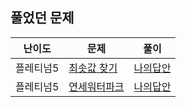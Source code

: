 ## 풀었던 문제

| 난이도   | 문제                                        | 풀이                                                                                         |
|-------|-------------------------------------------|--------------------------------------------------------------------------------------------|
| 플레티넘5 | [최솟값 찾기](https://www.acmicpc.net/problem/11003) | [나의답안](https://github.com/LSapee/AlgorithmCPP/blob/main/boj_platinum/problem/num11003.cpp) |
| 플레티넘5 | [연세워터파크](https://www.acmicpc.net/problem/15678) | [나의답안](https://github.com/LSapee/AlgorithmCPP/blob/main/boj_platinum/problem/num15678.cpp) |
